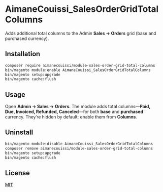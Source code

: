 # AimaneCouissi_SalesOrderGridTotalColumns

Adds additional total columns to the Admin **Sales → Orders** grid (base and purchased currency).

## Installation
```bash
composer require aimanecouissi/module-sales-order-grid-total-columns
bin/magento module:enable AimaneCouissi_SalesOrderGridTotalColumns
bin/magento setup:upgrade
bin/magento cache:flush
```

## Usage
Open **Admin → Sales → Orders**. The module adds total columns—**Paid, Due, Invoiced, Refunded, Canceled**—for both **base** and **purchased** currency. They’re hidden by default; enable them from **Columns**.

## Uninstall
```bash
bin/magento module:disable AimaneCouissi_SalesOrderGridTotalColumns
composer remove aimanecouissi/module-sales-order-grid-total-columns
bin/magento setup:upgrade
bin/magento cache:flush
```

## License
[MIT](LICENSE)

